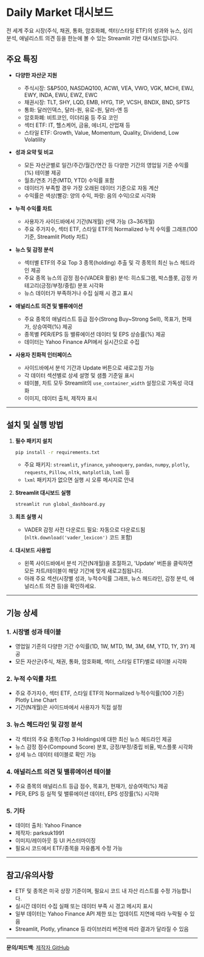 # Daily Market 대시보드

전 세계 주요 시장(주식, 채권, 통화, 암호화폐, 섹터/스타일 ETF)의 성과와 뉴스, 심리 분석, 애널리스트 의견 등을 한눈에 볼 수 있는 Streamlit 기반 대시보드입니다.

## 주요 특징

- **다양한 자산군 지원**
  - 주식시장: S&P500, NASDAQ100, ACWI, VEA, VWO, VGK, MCHI, EWJ, EWY, INDA, EWU, EWZ, EWC
  - 채권시장: TLT, SHY, LQD, EMB, HYG, TIP, VCSH, BNDX, BND, SPTS
  - 통화: 달러인덱스, 달러-원, 유로-원, 달러-엔 등
  - 암호화폐: 비트코인, 이더리움 등 주요 코인
  - 섹터 ETF: IT, 헬스케어, 금융, 에너지, 산업재 등
  - 스타일 ETF: Growth, Value, Momentum, Quality, Dividend, Low Volatility

- **성과 요약 및 비교**
  - 모든 자산군별로 일간/주간/월간/연간 등 다양한 기간의 영업일 기준 수익률(%) 테이블 제공
  - 월초/연초 기준(MTD, YTD) 수익률 포함
  - 데이터가 부족할 경우 가장 오래된 데이터 기준으로 자동 계산
  - 수익률은 색상(빨강: 양의 수익, 파랑: 음의 수익)으로 시각화

- **누적 수익률 차트**
  - 사용자가 사이드바에서 기간(N개월) 선택 가능 (3~36개월)
  - 주요 주가지수, 섹터 ETF, 스타일 ETF의 Normalized 누적 수익률 그래프(100 기준, Streamlit Plotly 차트)

- **뉴스 및 감정 분석**
  - 섹터별 ETF의 주요 Top 3 종목(holding) 추출 및 각 종목의 최신 뉴스 헤드라인 제공
  - 주요 종목 뉴스의 감정 점수(VADER 활용) 분석: 히스토그램, 박스플롯, 감정 카테고리(긍정/부정/중립) 분포 시각화
  - 뉴스 데이터가 부족하거나 수집 실패 시 경고 표시

- **애널리스트 의견 및 밸류에이션**
  - 주요 종목의 애널리스트 등급 점수(Strong Buy~Strong Sell), 목표가, 현재가, 상승여력(%) 제공
  - 종목별 PER/EPS 등 밸류에이션 데이터 및 EPS 상승률(%) 제공
  - 데이터는 Yahoo Finance API에서 실시간으로 수집

- **사용자 친화적 인터페이스**
  - 사이드바에서 분석 기간과 Update 버튼으로 새로고침 가능
  - 각 데이터 섹션별로 상세 설명 및 샘플 기준일 표시
  - 테이블, 차트 모두 Streamlit의 `use_container_width` 설정으로 가독성 극대화
  - 이미지, 데이터 출처, 제작자 표시

---

## 설치 및 실행 방법

1. **필수 패키지 설치**
   ```bash
   pip install -r requirements.txt
   ```
   - 주요 패키지: `streamlit`, `yfinance`, `yahooquery`, `pandas`, `numpy`, `plotly`, `requests`, `Pillow`, `nltk`, `matplotlib`, `lxml` 등
   - `lxml` 패키지가 없으면 실행 시 오류 메시지로 안내

2. **Streamlit 대시보드 실행**
   ```bash
   streamlit run global_dashboard.py
   ```

3. **최초 실행 시**
   - VADER 감정 사전 다운로드 필요: 자동으로 다운로드됨 (`nltk.download('vader_lexicon')` 코드 포함)

4. **대시보드 사용법**
   - 왼쪽 사이드바에서 분석 기간(N개월)을 조절하고, 'Update' 버튼을 클릭하면 모든 차트/테이블이 해당 기간에 맞게 새로고침됩니다.
   - 아래 주요 섹션(시장별 성과, 누적수익률 그래프, 뉴스 헤드라인, 감정 분석, 애널리스트 의견 등)을 확인하세요.

---

## 기능 상세

### 1. 시장별 성과 테이블
- 영업일 기준의 다양한 기간 수익률(1D, 1W, MTD, 1M, 3M, 6M, YTD, 1Y, 3Y) 제공
- 모든 자산군(주식, 채권, 통화, 암호화폐, 섹터, 스타일 ETF)별로 테이블 시각화

### 2. 누적 수익률 차트
- 주요 주가지수, 섹터 ETF, 스타일 ETF의 Normalized 누적수익률(100 기준) Plotly Line Chart
- 기간(N개월)은 사이드바에서 사용자가 직접 설정

### 3. 뉴스 헤드라인 및 감정 분석
- 각 섹터의 주요 종목(Top 3 Holdings)에 대한 최신 뉴스 헤드라인 제공
- 뉴스 감정 점수(Compound Score) 분포, 긍정/부정/중립 비율, 박스플롯 시각화
- 상세 뉴스 데이터 테이블로 확인 가능

### 4. 애널리스트 의견 및 밸류에이션 테이블
- 주요 종목의 애널리스트 등급 점수, 목표가, 현재가, 상승여력(%) 제공
- PER, EPS 등 실적 및 밸류에이션 데이터, EPS 성장률(%) 시각화

### 5. 기타
- 데이터 출처: Yahoo Finance
- 제작자: parksuk1991
- 이미지/레이아웃 등 UI 커스터마이징
- 필요시 코드에서 ETF/종목을 자유롭게 수정 가능

---

## 참고/유의사항

- ETF 및 종목은 미국 상장 기준이며, 필요시 코드 내 자산 리스트를 수정 가능합니다.
- 실시간 데이터 수집 실패 또는 데이터 부족 시 경고 메시지 표시
- 일부 데이터는 Yahoo Finance API 제한 또는 업데이트 지연에 따라 누락될 수 있음
- Streamlit, Plotly, yfinance 등 라이브러리 버전에 따라 결과가 달라질 수 있음

---

**문의/피드백**: [제작자 GitHub](https://github.com/parksuk1991)
